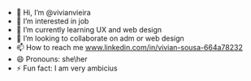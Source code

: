 - 👋 Hi, I’m @vivianvieira
- 👀 I’m interested in job
- 🌱 I’m currently learning UX and web design
- 💞️ I’m looking to collaborate on adm or web design
- 📫 How to reach me www.linkedin.com/in/vivian-sousa-664a78232
- 😄 Pronouns: she\her
- ⚡ Fun fact: I am very ambicius

<!---
vivianvieira/vivianvieira is a ✨ special ✨ repository because its `README.md` (this file) appears on your GitHub profile.
You can click the Preview link to take a look at your changes.
--->

